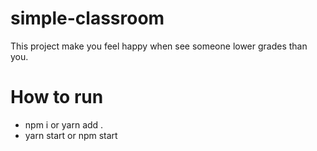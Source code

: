 # simple-classroom
This project make you feel happy when see someone lower grades than you. 
# How to run 
- npm i or yarn add .
- yarn start or npm start